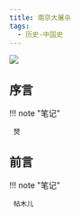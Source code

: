 ```yaml
---
title: 南京大屠杀
tags:
  - 历史-中国史
---
```


![](https://cdn.weread.qq.com/weread/cover/83/YueWen_718151/t7_YueWen_718151.jpg)


## 序言




!!! note "笔记"

	 燹 


## 前言




!!! note "笔记"

	 帖木儿 

